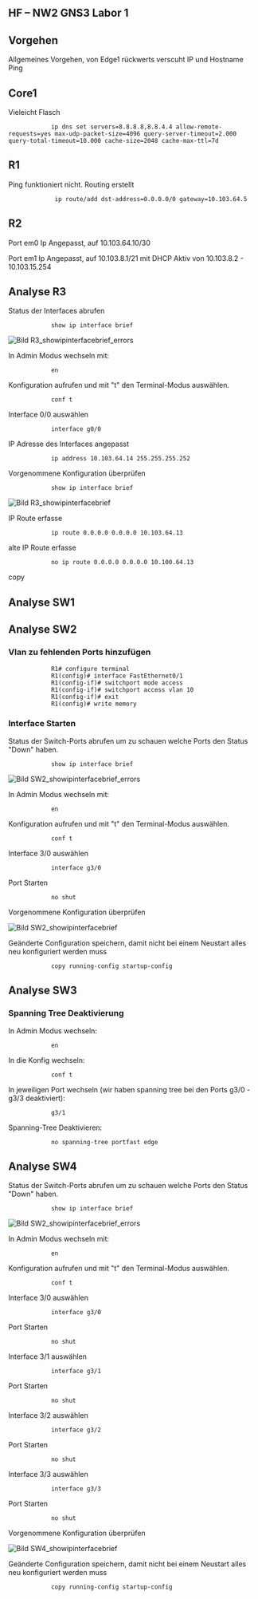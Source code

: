 ## HF – NW2 GNS3 Labor 1

## Vorgehen

<p>Allgemeines Vorgehen, von Edge1 rückwerts verscuht IP und Hostname Ping</p> 

## Core1

<p>Vieleicht Flasch</p>

                ip dns set servers=8.8.8.8,8.8.4.4 allow-remote-requests=yes max-udp-packet-size=4096 query-server-timeout=2.000 query-total-timeout=10.000 cache-size=2048 cache-max-ttl=7d

## R1

<p>Ping funktioniert nicht. Routing erstellt</p>

                 ip route/add dst-address=0.0.0.0/0 gateway=10.103.64.5


## R2

<p>Port em0 Ip Angepasst, auf 10.103.64.10/30</p>

<p>Port em1 Ip Angepasst, auf 10.103.8.1/21 mit DHCP Aktiv von 10.103.8.2 - 10.103.15.254</p>




## Analyse R3

<p>Status der Interfaces abrufen</p>

                show ip interface brief

![Bild R3_showipinterfacebrief_errors](Bilder/R3_showipinterfacebrief_errors.png)

<p>In Admin Modus wechseln mit:</p>

                en

<p>Konfiguration aufrufen und mit "t" den Terminal-Modus auswählen.</p>

                conf t

<p>Interface 0/0 auswählen</p>

                interface g0/0

<p>IP Adresse des Interfaces angepasst</p>

                ip address 10.103.64.14 255.255.255.252

<p>Vorgenommene Konfiguration überprüfen</p>

                show ip interface brief

![Bild R3_showipinterfacebrief](Bilder/R3_showipinterfacebrief.png)

<p>IP Route erfasse</p>

                ip route 0.0.0.0 0.0.0.0 10.103.64.13

<p>alte IP Route erfasse</p>

                no ip route 0.0.0.0 0.0.0.0 10.100.64.13

copy
## Analyse SW1

## Analyse SW2

### Vlan zu fehlenden Ports hinzufügen


                R1# configure terminal
                R1(config)# interface FastEthernet0/1
                R1(config-if)# switchport mode access
                R1(config-if)# switchport access vlan 10
                R1(config-if)# exit
                R1(config)# write memory

### Interface Starten

<p>Status der Switch-Ports abrufen um zu schauen welche Ports den Status "Down" haben.</p>

                show ip interface brief

![Bild SW2_showipinterfacebrief_errors](Bilder/SW2_showipinterfacebrief_errors.png)

<p>In Admin Modus wechseln mit:</p>

                en

<p>Konfiguration aufrufen und mit "t" den Terminal-Modus auswählen.</p>

                conf t

<p>Interface 3/0 auswählen</p>

                interface g3/0

<p>Port Starten</p>

                no shut

<p>Vorgenommene Konfiguration überprüfen</p>

![Bild SW2_showipinterfacebrief](Bilder/SW2_showipinterfacebrief.png)

<p>Geänderte Configuration speichern, damit nicht bei einem Neustart alles neu konfiguriert werden muss </p>

                copy running-config startup-config

## Analyse SW3

### Spanning Tree Deaktivierung

<p>In Admin Modus wechseln: </p>

                en
                
<p>In die Konfig wechseln: </p>

                conf t
                
<p>In jeweiligen Port wechseln (wir haben spanning tree bei den Ports g3/0 - g3/3 deaktiviert): </p>

                g3/1
                
<p>Spanning-Tree Deaktivieren: </p>

                no spanning-tree portfast edge

<p> </p>




## Analyse SW4

<p> Status der Switch-Ports abrufen um zu schauen welche Ports den Status "Down" haben.</p>

                show ip interface brief

![Bild SW2_showipinterfacebrief_errors](Bilder/SW4_showipinterfacebrief_errors.png)

<p>In Admin Modus wechseln mit:</p>

                en

<p>Konfiguration aufrufen und mit "t" den Terminal-Modus auswählen.</p>

                conf t

<p>Interface 3/0 auswählen</p>

                interface g3/0

<p>Port Starten</p>

                no shut

<p>Interface 3/1 auswählen</p>

                interface g3/1

<p>Port Starten</p>

                no shut

<p>Interface 3/2 auswählen</p>

                interface g3/2

<p>Port Starten</p>

                no shut

<p>Interface 3/3 auswählen</p>

                interface g3/3

<p>Port Starten</p>

                no shut
                
<p>Vorgenommene Konfiguration überprüfen</p>

![Bild SW4_showipinterfacebrief](Bilder/SW4_showipinterfacebrief.png)

<p>Geänderte Configuration speichern, damit nicht bei einem Neustart alles neu konfiguriert werden muss </p>

                copy running-config startup-config

